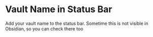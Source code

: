 # Vault Name in Status Bar  

Add your vault name to the status bar.
Sometime this is not visible in Obsidian, so you can check there too
